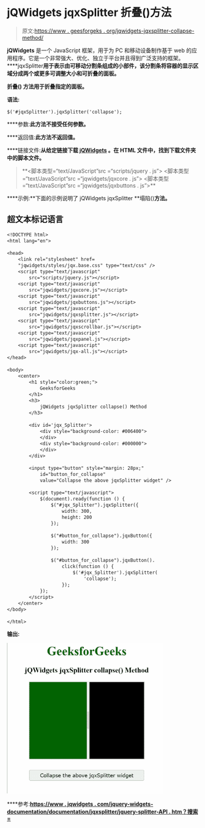 # jQWidgets jqxSplitter 折叠()方法

> 原文:[https://www . geesforgeks . org/jqwidgets-jqxsplitter-collapse-method/](https://www.geeksforgeeks.org/jqwidgets-jqxsplitter-collapse-method/)

**jQWidgets** 是一个 JavaScript 框架，用于为 PC 和移动设备制作基于 web 的应用程序。它是一个非常强大、优化、独立于平台并且得到广泛支持的框架。****jqxSplitter**用于表示由可移动分割条组成的小部件，该分割条将容器的显示区域分成两个或更多可调整大小和可折叠的面板。**

****折叠()** 方法用于折叠指定的面板。**

****语法:****

```
$('#jqxSplitter').jqxSplitter('collapse');
```

****参数:**此方法不接受任何参数。**

****返回值:**此方法不返回值。**

****链接文件:**从给定链接下载 [jQWidgets](https://www.jqwidgets.com/download/) 。在 HTML 文件中，找到下载文件夹中的脚本文件。**

> <link rel="”stylesheet”" href="”jqwidgets/styles/jqx.base.css”" type="”text/css”/"> **<脚本类型=“text/JavaScript”src =“scripts/jquery . js”></script>
> <脚本类型=“text/JavaScript”src =“jqwidgets/jqxcore . js”></script>
> <脚本类型=“text/JavaScript”src =“jqwidgets/jqxbuttons . js”>**

****示例:**下面的示例说明了 jQWidgets jqxSplitter **塌陷()**方法。**

## **超文本标记语言**

```
<!DOCTYPE html>
<html lang="en">

<head>
    <link rel="stylesheet" href=
    "jqwidgets/styles/jqx.base.css" type="text/css" />
    <script type="text/javascript" 
        src="scripts/jquery.js"></script>
    <script type="text/javascript" 
        src="jqwidgets/jqxcore.js"></script>
    <script type="text/javascript" 
        src="jqwidgets/jqxbuttons.js"></script>
    <script type="text/javascript" 
        src="jqwidgets/jqxsplitter.js"></script>
    <script type="text/javascript" 
        src="jqwidgets/jqxscrollbar.js"></script>
    <script type="text/javascript" 
        src="jqwidgets/jqxpanel.js"></script>
    <script type="text/javascript" 
        src="jqwidgets/jqx-all.js"></script>
</head>

<body>
    <center>
        <h1 style="color:green;">
            GeeksforGeeks
        </h1>
        <h3>
            jQWidgets jqxSplitter collapse() Method
        </h3>

        <div id='jqx_Splitter'>
            <div style="background-color: #006400">
            </div>
            <div style="background-color: #000000">
            </div>
        </div>

        <input type="button" style="margin: 28px;" 
            id="button_for_collapse"
            value="Collapse the above jqxSplitter widget" />

        <script type="text/javascript">
            $(document).ready(function () {
                $("#jqx_Splitter").jqxSplitter({
                    width: 300,
                    height: 200
                });

                $("#button_for_collapse").jqxButton({
                    width: 300
                });

                $("#button_for_collapse").jqxButton().
                    click(function () {
                        $('#jqx_Splitter').jqxSplitter(
                            'collapse');
                    });
            });
        </script>
    </center>
</body>

</html>
```

****输出:****

**![](img/f76324a73b6f3501edb6583fe044b07b.png)**

****参考:**[**https://www . jqwidgets . com/jquery-widgets-documentation/documentation/jqxsplitter/jquery-splitter-API . htm？搜索=**](https://www.jqwidgets.com/jquery-widgets-documentation/documentation/jqxsplitter/jquery-splitter-api.htm?search=)**
